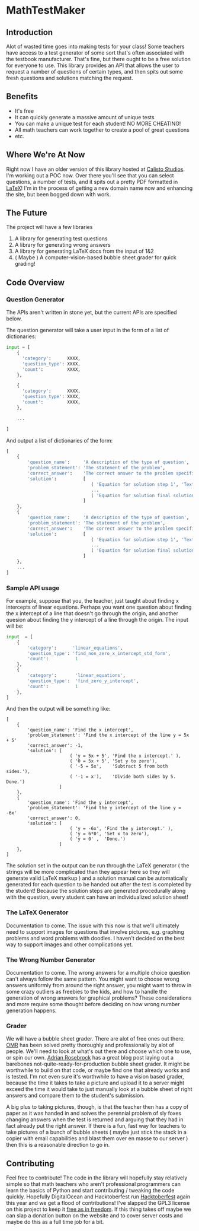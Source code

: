 # MathTestMaker

## Introduction
Alot of wasted time goes into making tests for your class! Some teachers have access to a test generator 
of some sort that's often associated with the testbook manufacturer. That's fine, but there ought to be 
a free solution for everyone to use. This library provides an API that allows the user to request a number
of questions of certain types, and then spits out some fresh questions and solutions matching the request.

## Benefits
* It's free
* It can quickly generate a massive amount of unique tests
* You can make a unique test for each student! NO MORE CHEATING!
* All math teachers can work together to create a pool of great questions
* etc.

## Where We're At Now
Right now I have an older version of this library hosted at [Calisto Studios](www.calistostudios.com). 
I'm working out a POC now. Over there you'll see that you can select questions, a number of tests, and 
it spits out a pretty PDF formatted in [LaTeX](https://www.latex-project.org/)! I'm in the process of getting
a new domain name now and enhancing the site, but been bogged down with work.

## The Future
The project will have a few libraries
1. A library for generating test questions
2. A library for generating wrong answers
3. A library for generating LaTeX docs from the input of 1&2
4. ( Maybe )  A computer-vision-based bubble sheet grader for quick grading!

## Code Overview

### Question Generator
The APIs aren't written in stone yet, but the current APIs are specified below.

The question generator will take a user input in the form of a list of dictionaries:
```python
input = [
    { 
      'category':      XXXX,
      'question_type': XXXX,
      'count':         XXXX,
    },

    { 
      'category':      XXXX,
      'question_type': XXXX,
      'count':         XXXX,
    },

    ... 

]
```

And output a list of dictionaries of the form:
```python
[
    {
        'question_name':     'A description of the type of question',
        'problem_statement': 'The statement of the problem',
        'correct_answer':    'The correct answer to the problem specified in the problem_statement',
        'solution':          [
                                ( 'Equation for solution step 1', 'Text for solution step 1' ),
                                ...
                                ( 'Equation for solution final solution step', 'Text for final solution step' )
                             ]
    },
    {
        'question_name':     'A description of the type of question',
        'problem_statement': 'The statement of the problem',
        'correct_answer':    'The correct answer to the problem specified in the problem_statement',
        'solution':          [
                                ( 'Equation for solution step 1', 'Text for solution step 1' ),
                                ...
                                ( 'Equation for solution final solution step', 'Text for final solution step' )
                             ]
    },
    ...
]
```

### Sample API usage
For example, suppose that you, the teacher, just taught about finding x intercepts of linear equations. Perhaps 
you want one question about finding the x intercept of a line that doesn't go through the origin, and another quesion
about finding the y intercept of a line through the origin. The input will be:

```python
input  = [
    {
        'category':      'linear_equations',
        'question_type': 'find_non_zero_x_intercept_std_form',
        'count':          1
    },
    {
        'category':       'linear_equations',
        'question_type':  'find_zero_y_intercept',
        'count':          1
    },
]
```

And then the output will be something like:

```
[
    {
        'question_name': 'Find the x intercept',
        'problem_statement': 'Find the x intercept of the line y = 5x + 5'
        'correct_answer': -1,
        'solution': [
                        ( 'y = 5x + 5', 'Find the x intercept.' ),
                        ( '0 = 5x + 5', 'Set y to zero'),
                        ( '-5 = 5x',    'Subtract 5 from both sides.'),
                        ( '-1 = x'),    'Divide both sides by 5. Done.')
                    ]
    },
    {
        'question_name': 'Find the y intercept',
        'problem_statement': 'Find the y intercept of the line y = -6x'
        'correct_answer': 0,
        'solution': [
                        ( 'y = -6x', 'Find the y intercept.' ),
                        ( 'y = 6*0', 'Set x to zero'),
                        ( 'y = 0' ,  'Done.')
                    ]
    },
]
```

The solution set in the output can be run through the LaTeX generator ( the strings will be more complicated than they appear here so 
they will generate valid LaTeX markup ) and a solution manual can be automatically generated for each question to be handed out after the 
test is completed by the student! Because the solution steps are generated procedurally along with the question, every student can have an
individualized solution sheet! 

### The LaTeX Generator
Documentation to come. The issue with this now is that we'll ultimately need to support images for questions that involve pictures, e.g. graphing problems and word problems with doodles. I haven't decided on the best way to support images and other complications yet.

### The Wrong Number Generator 
Documentation to come. The wrong answers for a multiple choice question can't always follow the same pattern. You might want to choose wrong answers uniformly from around the right answer, you might want to throw in some crazy outliers as freebies to the kids, and how to handle the generation of wrong answers for graphical problems? These considerations and more require some thought before deciding on how wrong number generation happens.

### Grader
We will have a bubble sheet grader. There are alot of free ones out there. [OMR](https://en.wikipedia.org/wiki/Optical_mark_recognition) has been solved pretty thoroughly and professionally by alot of people. We'll need to look at what's out there and choose which one to use, or spin our own. [Adrian Rosebrock](https://www.pyimagesearch.com/2016/10/03/bubble-sheet-multiple-choice-scanner-and-test-grader-using-omr-python-and-opencv/) has a great blog post laying out a barebones not-quite-ready-for-production bubble sheet grader. It might be worthwhile to build on that code, or maybe find one that already works and is tested. I'm not even sure it's worthwhile to have a vision based grader, because the time it takes to take a picture and upload it to a server might exceed the time it would take to just manually look at a bubble sheet of right answers and compare them to the student's submission.

A big plus to taking pictures, though, is that the teacher then has a copy of paper as it was handed in and solves the perennial problem of sly foxes changing answers when the test is returned and arguing that they had in fact already put the right answer. If there is a fun, fast way for teachers to take pictures of a bunch of bubble sheets ( maybe just stick the stack in a copier with email capabilities and blast them over en masse to our server ) then this is a reasonable direction to go in.

## Contributing
Feel free to contribute! The code in the library will hopefully stay relatively simple so that math teachers who aren't professional programmers can learn the basics of Python and start contributing / tweaking the code quickly. Hopefully DigitalOcean and Hacktoberfest run [Hacktoberfest](https://hacktoberfest.digitalocean.com/?2018) again this year and we get a flood of contributions! I've slapped the GPL3 license on this project to keep it [free as in freedom](https://en.wikipedia.org/wiki/Free_as_in_Freedom). If this thing takes off maybe we can slap a donation button on the website and to cover server costs and maybe do this as a full time job for a bit.
